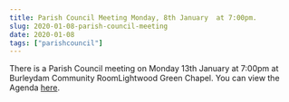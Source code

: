 ```yaml
---
title: Parish Council Meeting Monday, 8th January  at 7:00pm.
slug: 2020-01-08-parish-council-meeting
date: 2020-01-08
tags: ["parishcouncil"]
---
```


There is a Parish Council meeting on Monday 13th January at 7:00pm at Burleydam Community RoomLightwood Green Chapel. You can view the Agenda [here](https://drive.google.com/open?id=1jUW8cSDDILiE1T6McQfUCDt7I3uiPJeO).
